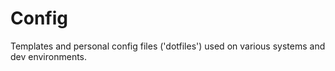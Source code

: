 Config
======

Templates and personal config files ('dotfiles') used on various systems and dev environments.
